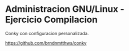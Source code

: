# Administracion GNU/Linux - Ejercicio Compilacion

Conky con configuracion personalizada.

https://github.com/brndnmtthws/conky


